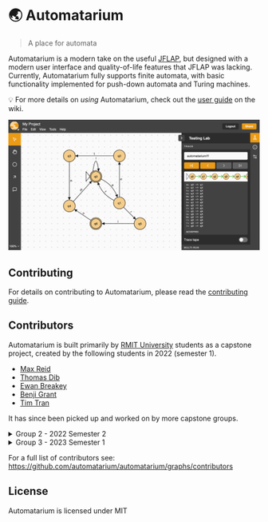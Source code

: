 # 🌏 Automatarium

> A place for automata

Automatarium is a modern take on the useful [JFLAP](https://www.jflap.org/), but designed with a modern user interface and quality-of-life features that JFLAP was lacking. Currently, Automatarium fully supports finite automata, with basic  functionality implemented for push-down automata and Turing machines.

💡 For more details on _using_ Automatarium, check out the [user guide](https://github.com/automatarium/automatarium/wiki/Introduction) on the wiki.

![Screenshot of Automatarium editor](./screenshot.png)

## Contributing

For details on contributing to Automatarium, please read the [contributing guide](./CONTRIBUTING.md).

## Contributors

Automatarium is built primarily by [RMIT University](https://www.rmit.edu.au/) students as a capstone project, created by the following students in 2022 (semester 1).

- [Max Reid](https://github.com/Prydeton)
- [Thomas Dib](https://github.com/tdib)
- [Ewan Breakey](https://github.com/giraugh)
- [Benji Grant](https://github.com/GRA0007)
- [Tim Tran](https://github.com/spacediscotqtt)

It has since been picked up and worked on by more capstone groups.

<details>
<summary>Group 2 - 2022 Semester 2</summary>
Implemented support for push-down automata and Turing machines, as well as improving simulation code.

- [Conor Christensen](https://github.com/ConorChristensen-RMIT)
- [Jessani Linsangan](https://github.com/s3844703)
- [Lachlan Blennerhassett](https://github.com/Canni6)
- [Tomas Haddad](https://github.com/tomashaddad)
- [Oliver Hale](https://github.com/s3781403)
</details>

<details>
<summary>Group 3 - 2023 Semester 1</summary>

- [Ope Abbas](https://github.com/OpeAbbas)
- [Sidhra Fernando-Plant](https://github.com/SidhraFernando-Plant)
- [Lachlan Van Der Klift](https://github.com/LvandoApps)
- [Jake Leahy](https://github.com/ire4ever1190)
- [Aung Pyae Sone](https://github.com/eddie7788)
</details>

For a full list of contributors see: https://github.com/automatarium/automatarium/graphs/contributors

## License

Automatarium is licensed under MIT
